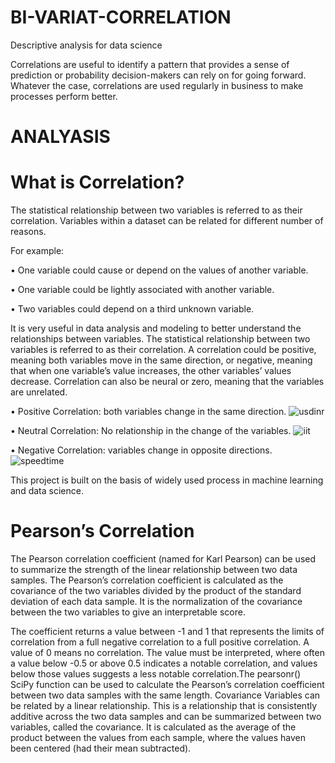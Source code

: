 # BI-VARIAT-CORRELATION
Descriptive analysis for data science

Correlations are useful to identify a pattern that provides a sense of prediction or probability decision-makers can rely on for going forward. Whatever the case, correlations are used regularly in business to make processes perform better.

# ANALYASIS

# What is Correlation?

The statistical relationship between two variables is referred to as their correlation. Variables within a dataset can be related for different number of reasons.

For example:

• One variable could cause or depend on the values of another variable.

• One variable could be lightly associated with another variable.

• Two variables could depend on a third unknown variable.


It is very useful in data analysis and modeling to better understand the relationships between variables. The statistical relationship between two variables is referred to as their correlation. A correlation could be positive, meaning both variables move in the same direction, or negative, meaning that when one variable’s value increases, the other variables’ values decrease. Correlation can also be neural or zero, meaning that the variables are unrelated.


• Positive Correlation: both variables change in the same direction.
![usdinr](https://user-images.githubusercontent.com/92243722/190912472-05d4bcd3-4d59-40b8-9790-f569db2a363d.png)


• Neutral Correlation: No relationship in the change of the variables.
![iit](https://user-images.githubusercontent.com/92243722/190912491-b22a4a5f-b267-4ba6-a7e0-ba44b1f2a4f9.png)


• Negative Correlation: variables change in opposite directions.
![speedtime](https://user-images.githubusercontent.com/92243722/190912401-a9140efb-59c2-4acc-af4b-4e700eca32c8.png)



This project is built on the basis of widely used process in machine learning and data science.

# Pearson’s Correlation 

The Pearson correlation coefficient (named for Karl Pearson) can be used to summarize the strength of the linear relationship between two data samples. The Pearson’s correlation coefficient is calculated as the covariance of the two variables divided by the product of the standard deviation of each data sample. It is the normalization of the covariance between the two variables to give an interpretable score.

The coefficient returns a value between -1 and 1 that represents the limits of correlation from a full negative correlation to a full positive correlation. A value of 0 means no correlation. The value must be interpreted, where often a value below -0.5 or above 0.5 indicates a notable correlation, and values below those values suggests a less notable correlation.The pearsonr() SciPy function can be used to calculate the Pearson’s correlation coefficient between two data samples with the same length. Covariance Variables can be related by a linear relationship. This is a relationship that is consistently additive across the two data samples and can be summarized between two variables, called the covariance. It is calculated as the average of the product between the values from each sample, where the values haven been centered (had their mean subtracted).

